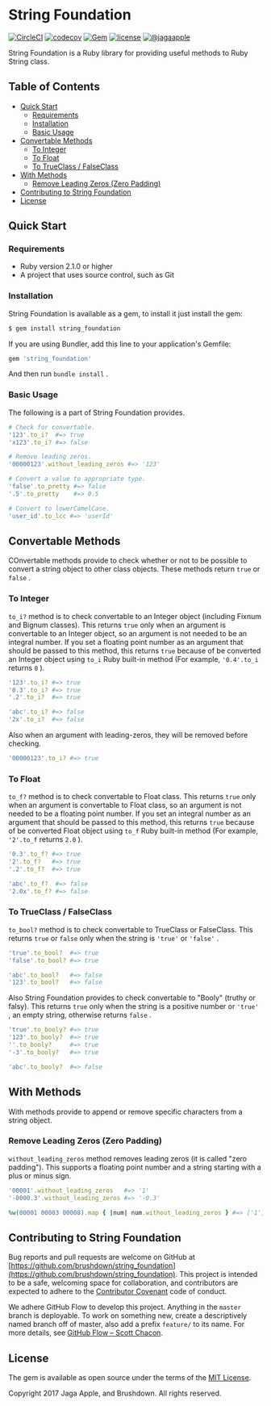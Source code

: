 <!-- ======================================================================= -->
<!-- README                                                                  -->
<!-- ======================================================================= -->
# String Foundation

[![CircleCI](https://img.shields.io/circleci/project/github/brushdown/string_foundation/master.svg)](https://circleci.com/gh/brushdown/string_foundation)
[![codecov](https://img.shields.io/codecov/c/github/brushdown/string_foundation/master.svg)](https://codecov.io/gh/brushdown/string_foundation)
[![Gem](https://img.shields.io/gem/v/string_foundation.svg)](https://rubygems.org/gems/string_foundation/)
[![license](https://img.shields.io/github/license/brushdown/string_foundation.svg)](https://opensource.org/licenses/MIT)
[![@jagaapple](https://img.shields.io/badge/contact-%40jagaapple-blue.svg)](https://twitter.com/jagaapple)

String Foundation is a Ruby library for providing useful methods to Ruby String
class.


## Table of Contents

<!-- MarkdownTOC autolink="true" bracket="round" -->

- [Quick Start](#quick-start)
  - [Requirements](#requirements)
  - [Installation](#installation)
  - [Basic Usage](#basic-usage)
- [Convertable Methods](#convertable-methods)
  - [To Integer](#to-integer)
  - [To Float](#to-float)
  - [To TrueClass / FalseClass](#to-trueclass--falseclass)
- [With Methods](#with-methods)
  - [Remove Leading Zeros \(Zero Padding\)](#remove-leading-zeros-zero-padding)
- [Contributing to String Foundation](#contributing-to-string-foundation)
- [License](#license)

<!-- /MarkdownTOC -->


## Quick Start
### Requirements
- Ruby version 2.1.0 or higher
- A project that uses source control, such as Git

### Installation
String Foundation is available as a gem, to install it just install the gem:

```bash
$ gem install string_foundation
```

If you are using Bundler, add this line to your application's Gemfile:

```ruby
gem 'string_foundation'
```

And then run `bundle install` .

### Basic Usage
The following is a part of String Foundation provides.

```ruby
# Check for convertable.
'123'.to_i?  #=> true
'x123'.to_i? #=> false

# Remove leading zeros.
'00000123'.without_leading_zeros #=> '123'

# Convert a value to appropriate type.
'false'.to_pretty #=> false
'.5'.to_pretty    #=> 0.5

# Convert to lowerCamelCase.
'user_id'.to_lcc #=> 'userId'
```


## Convertable Methods
COnvertable methods provide to check whether or not to be possible to convert
a string object to other class objects. These methods return `true` or `false` .

### To Integer
`to_i?` method is to check convertable to an Integer object (including Fixnum
and Bignum classes).
This returns `true` only when an argument is convertable to an Integer object, so
an argument is not needed to be an integral number. If you set a floating point number
as an argument that should be passed to this method, this returns `true` because of
be converted an Integer object using `to_i` Ruby built-in method (For example,
`'0.4'.to_i` returns `0` ).

```ruby
'123'.to_i? #=> true
'0.3'.to_i? #=> true
'.2'.to_i?  #=> true

'abc'.to_i? #=> false
'2x'.to_i?  #=> false
```

Also when an argument with leading-zeros, they will be removed before checking.

```ruby
'00000123'.to_i? #=> true
```

### To Float
`to_f?` method is to check convertable to Float class.
This returns `true` only when an argument is convertable to Float class, so
an argument is not needed to be a floating point number. If you set an integral number
as an argument that should be passed to this method, this returns `true` because of
be converted Float object using `to_f` Ruby built-in method (For example, `'2'.to_f`
returns `2.0` ).

```ruby
'0.3'.to_f? #=> true
'2'.to_f?   #=> true
'.2'.to_f?  #=> true

'abc'.to_f?  #=> false
'2.0x'.to_f? #=> false
```


### To TrueClass / FalseClass
`to_bool?` method is to check convertable to TrueClass or FalseClass.
This returns `true` or `false` only when the string is `'true'` or `'false'` .

```ruby
'true'.to_bool?  #=> true
'false'.to_bool? #=> true

'abc'.to_bool?   #=> false
'123'.to_bool?   #=> false
```

Also String Foundation provides to check convertable to "Booly" (truthy or falsy).
This returns `true` only when the string is a positive number or `'true'` ,
an empty string, otherwise returns `false` .

```ruby
'true'.to_booly? #=> true
'123'.to_booly?  #=> true
''.to_booly?     #=> true
'-3'.to_booly?   #=> true

'abc'.to_booly?  #=> false
```


## With Methods
With methods provide to append or remove specific characters from a string object.

### Remove Leading Zeros (Zero Padding)
`without_leading_zeros` method removes leading zeros (it is called "zero padding").
This supports a floating point number and a string starting with a plus or minus sign.

```ruby
'00001'.without_leading_zeros   #=> '1'
'-0000.3'.without_leading_zeros #=> '-0.3'

%w(00001 00003 00008).map { |num| num.without_leading_zeros } #=> ['1', '3', '8']
```


## Contributing to String Foundation
Bug reports and pull requests are welcome on GitHub at
[https://github.com/brushdown/string_foundation](https://github.com/brushdown/string_foundation).
This project is intended to be a safe, welcoming space for collaboration, and
contributors are expected to adhere to the [Contributor Covenant](http://contributor-covenant.org)
code of conduct.

We adhere GitHub Flow to develop this project. Anything in the `master` branch
is deployable. To work on something new, create a descriptively named branch
off of master, also add a prefix `feature/` to its name.
For more details, see [GitHub Flow – Scott Chacon](http://scottchacon.com/2011/08/31/github-flow.html).


## License
The gem is available as open source under the terms of the [MIT License](http://opensource.org/licenses/MIT).

Copyright 2017 Jaga Apple, and Brushdown. All rights reserved.
